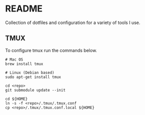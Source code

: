 # README

Collection of dotfiles and configuration for a variety of tools I use.

## TMUX

To configure tmux run the commands below.

```shell
# Mac OS
brew install tmux

# Linux (Debian based)
sudo apt-get install tmux

cd <repo>
git submodule update --init

cd ${HOME}
ln -s -f <repo>/.tmux/.tmux.conf
cp <repo>/.tmux/.tmux.conf.local ${HOME}
```
